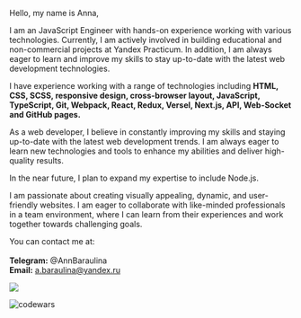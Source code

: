
Hello, my name is Anna,

I am an JavaScript Engineer with hands-on experience working with various technologies. Currently, I am actively involved in building educational and non-commercial projects at Yandex Practicum. In addition, I am always eager to learn and improve my skills to stay up-to-date with the latest web development technologies.

I have experience working with a range of technologies including __HTML, CSS, SCSS, responsive design, cross-browser layout, JavaScript, TypeScript, Git, Webpack, React, Redux, Versel, Next.js, API, Web-Socket and GitHub pages.__

As a web developer, I believe in constantly improving my skills and staying up-to-date with the latest web development trends. I am always eager to learn new technologies and tools to enhance my abilities and deliver high-quality results.

In the near future, I plan to expand my expertise to include Node.js.

I am passionate about creating visually appealing, dynamic, and user-friendly websites. I am eager to collaborate with like-minded professionals in a team environment, where I can learn from their experiences and work together towards challenging goals.

You can contact me at:<br/>
<br/>
__Telegram:__ @AnnBaraulina<br/>
__Email:__ a.baraulina@yandex.ru<br/>







![](https://komarev.com/ghpvc/?username=AnnaBaraulina)

![codewars](https://www.codewars.com/users/AnnaBaraulina/badges/micro)
